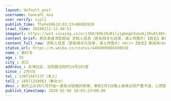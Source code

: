 ```yaml
---
layout: default_post
username: hannahl_mua
user_verify: vipl1
publish_time: ThuFeb0610:03:23+08002020
crawl_time: 20200212-12:40:51
imageurl: https://wx3.sinaimg.cn/orj360/006J8aR1ly1gbmgb3uko6j30u0140tc6.jpg,https://wx4.sinaimg.cn/orj360/006J8aR1ly1gbmgb54j6lj30u014041v.jpg
content_brief: 肺炎患者求助超话 求助人信息（若有相关化验单，请上传图片）【姓名】章经纬【年龄】95【所在城市】武汉【所在小区、社区】永清社区，沈阳路沈阳村14号101室【患病时间】2月3日【联系方式】13971667237 （患者女儿，也被感染）肺炎患者求助超话 求助人信息（若有相关化验单，请上传图片 ...全文
content_full_raw: 求助人信息（若有相关化验单，请上传图片）<br/>【姓名】章经纬<br/>【年龄】95<br/>【所在城市】武汉<br/>【所在小区、社区】永清社区，沈阳路沈阳村14号101室<br/>【患病时间】2月3日<br/>【联系方式】13971667237（患者女儿，也被感染）<br/>求助人信息（若有相关化验单，请上传图片）<br/>【姓名】章红专<br/>【年龄】55<br/>【所在城市】武汉<br/>【所在小区、社区】永清社区，沈阳路沈阳村14号101室<br/>【患病时间】2月5日<br/>【联系方式】13971667237（本人）<br/>【其他紧急联系人】18971250083（秦女士）<br/>【病情描述】我外公从20几号开始一直有点轻微的咳嗽，直到2月3日晚上身体出现严重不适，心慌胸闷，上吐下泻，乏力，走不动路，（平时老人身体硬朗，喜欢走动）。2月4日晚上去社区医院开了药，2月5日早上情况不好去了武汉市八医院，拍了CT显示双肺磨砂样感染性病变，医生说情况不好，要求上报社区。我妈当场决定拍CT，显示左肺下叶磨砂样感染性病变，她只有轻微咳嗽，无其他症状。医院后两人开要回家，自行隔离，后上报社区。当晚社区安排入住锦江之星酒店隔离。因两人一人一间房，我妈不能串门照顾我外公。外公自发病以来情况一天比一天差，年纪太大了，需要马上住院治疗，靠药物不知道能维持多久。我本人居住在国外，本应2月回汉，航班停航取消，目前除了求救别无他法，心急如焚。希望大家能看到帮我转一下。万分感激🙏
status_url: https://m.weibo.cn/status/4468909866508028
name_: 章红专
age_: 55
city_: 武汉
address_: 永清社区，沈阳路沈阳村14号101室
since_: 2月5日
tel_: 13971667237（本人）
tel2_: 18971250083（秦女士）
desc_: 我外公从20几号开始一直有点轻微的咳嗽，直到2月3日晚上身体出现严重不适，心慌胸闷，上吐下泻，乏力，走不动路，（平时老人身体硬朗，喜欢走动）。2月4日晚上去社区医院开了药，2月5日早上情况不好去了武汉市八医院，拍了CT显示双肺磨砂样感染性病变，医生说情况不好，要求上报社区。我妈当场决定拍CT，显示左肺下叶磨砂样感染性病变，她只有轻微咳嗽，无其他症状。医院后两人开要回家，自行隔离，后上报社区。当晚社区安排入住锦江之星酒店隔离。因两人一人一间房，我妈不能串门照顾我外公。外公自发病以来情况一天比一天差，年纪太大了，需要马上住院治疗，靠药物不知道能维持多久。我本人居住在国外，本应2月回汉，航班停航取消，目前除了求救别无他法，心急如焚。希望大家能看到帮我转一下。万分感激🙏
publish_timestamp: 2020-02-06 10:03:23+08:00
---
```

